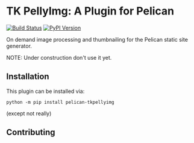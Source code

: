 # TK PellyImg: A Plugin for Pelican

[![Build Status](https://img.shields.io/github/workflow/status/pelican-plugins/tk_pellyimg/build)](https://github.com/pelican-plugins/tk_pellyimg/actions) [![PyPI Version](https://img.shields.io/pypi/v/pelican-tkpellyimg)](https://pypi.org/project/pelican-tkpellyimg/)

On demand image processing and thumbnailing for the Pelican static site generator.

NOTE: Under construction don't use it yet.

Installation
------------

This plugin can be installed via:

    python -m pip install pelican-tkpellyimg

(except not really)

Contributing
------------

[existing issues]: https://github.com/pelican-plugins/tk_pellyimg/issues
[Contributing to Pelican]: https://docs.getpelican.com/en/latest/contribute.html
